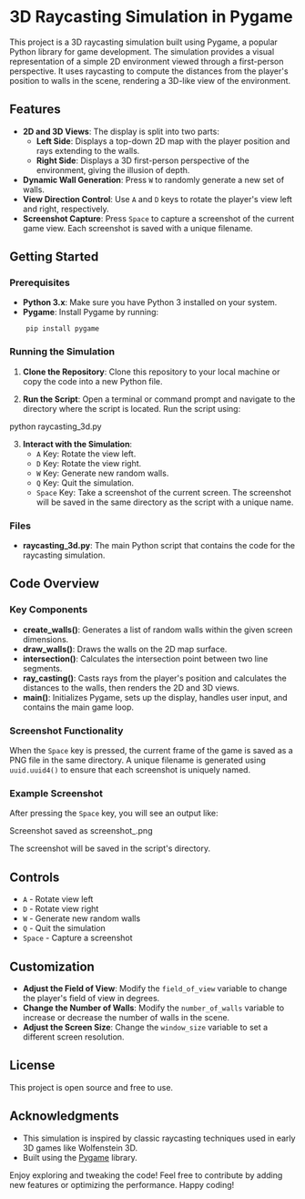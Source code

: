 # 3D Raycasting Simulation in Pygame

This project is a 3D raycasting simulation built using Pygame, a popular Python library for game development. The simulation provides a visual representation of a simple 2D environment viewed through a first-person perspective. It uses raycasting to compute the distances from the player's position to walls in the scene, rendering a 3D-like view of the environment.

## Features

- **2D and 3D Views**: The display is split into two parts:
  - **Left Side**: Displays a top-down 2D map with the player position and rays extending to the walls.
  - **Right Side**: Displays a 3D first-person perspective of the environment, giving the illusion of depth.
- **Dynamic Wall Generation**: Press `W` to randomly generate a new set of walls.
- **View Direction Control**: Use `A` and `D` keys to rotate the player's view left and right, respectively.
- **Screenshot Capture**: Press `Space` to capture a screenshot of the current game view. Each screenshot is saved with a unique filename.

## Getting Started

### Prerequisites

- **Python 3.x**: Make sure you have Python 3 installed on your system.
- **Pygame**: Install Pygame by running:

```
	pip install pygame
```

### Running the Simulation

1. **Clone the Repository**:
   Clone this repository to your local machine or copy the code into a new Python file.

2. **Run the Script**:
   Open a terminal or command prompt and navigate to the directory where the script is located. Run the script using:

  python raycasting_3d.py

3. **Interact with the Simulation**:
   - `A` Key: Rotate the view left.
   - `D` Key: Rotate the view right.
   - `W` Key: Generate new random walls.
   - `Q` Key: Quit the simulation.
   - `Space` Key: Take a screenshot of the current screen. The screenshot will be saved in the same directory as the script with a unique name.

### Files

- **raycasting_3d.py**: The main Python script that contains the code for the raycasting simulation.

## Code Overview

### Key Components

- **create_walls()**: Generates a list of random walls within the given screen dimensions.
- **draw_walls()**: Draws the walls on the 2D map surface.
- **intersection()**: Calculates the intersection point between two line segments.
- **ray_casting()**: Casts rays from the player's position and calculates the distances to the walls, then renders the 2D and 3D views.
- **main()**: Initializes Pygame, sets up the display, handles user input, and contains the main game loop.

### Screenshot Functionality

When the `Space` key is pressed, the current frame of the game is saved as a PNG file in the same directory. A unique filename is generated using `uuid.uuid4()` to ensure that each screenshot is uniquely named.

### Example Screenshot

After pressing the `Space` key, you will see an output like:

Screenshot saved as screenshot_<unique-id>.png

The screenshot will be saved in the script's directory.

## Controls

- `A` - Rotate view left
- `D` - Rotate view right
- `W` - Generate new random walls
- `Q` - Quit the simulation
- `Space` - Capture a screenshot

## Customization

- **Adjust the Field of View**: Modify the `field_of_view` variable to change the player's field of view in degrees.
- **Change the Number of Walls**: Modify the `number_of_walls` variable to increase or decrease the number of walls in the scene.
- **Adjust the Screen Size**: Change the `window_size` variable to set a different screen resolution.

## License

This project is open source and free to use.

## Acknowledgments

- This simulation is inspired by classic raycasting techniques used in early 3D games like Wolfenstein 3D.
- Built using the [Pygame](https://www.pygame.org/) library.

Enjoy exploring and tweaking the code! Feel free to contribute by adding new features or optimizing the performance. Happy coding!
